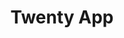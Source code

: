 ---
description: 与你附近有相同兴趣爱好的人交流。狼多肉少的节奏。
layout: post
results:
- genreIds:
  - '6005'
  - '6000'
  version: '1.0'
  currency: CNY
  ipadScreenshotUrls: &a []
  artworkUrl60: http://a302.phobos.apple.com/us/r30/Purple2/v4/2e/72/37/2e72379e-57a9-0446-ea53-b72e19bcc94d/TwentyIcon57x57.png
  sellerName: Robert Holmes
  supportedDevices:
  - iPhone5s
  - iPad23G
  - iPhone-3GS
  - iPodTouchFifthGen
  - iPad2Wifi
  - iPadThirdGen4G
  - iPhone5c
  - iPhone4
  - iPhone4S
  - iPodTouchourthGen
  - iPadFourthGen
  - iPadThirdGen
  - iPadMini
  - iPhone5
  - iPadFourthGen4G
  - iPadMini4G
  genres:
  - 社交
  - 商务
  trackName: Twenty App
  description: Twenty is a new mobile app that allows you to find and meet
    professionals in your area based on shared interests and experience. Users
    sign into the app with their LinkedIn accounts to generate a profile with
    their current role, interests, and past work experience. Once logged in,
    they are presented with other user profiles, and can swipe right to 'approve'
    or left to 'reject' potential connections. If two users approve each other,
    a connection is made and an in-app conversation is opened up.
  price: 0
  trackId: 877056868
  releaseDate: '2014-05-19T02:48:54Z'
  screenshotUrls:
  - http://a2.mzstatic.com/us/r30/Purple/v4/05/29/fc/0529fcae-bd5b-58e5-6f21-ea9c415016fd/screen1136x1136.jpeg
  - http://a4.mzstatic.com/us/r30/Purple/v4/86/a9/55/86a9552d-729e-dbc2-c1a5-096bc9c3d763/screen1136x1136.jpeg
  - http://a1.mzstatic.com/us/r30/Purple/v4/4e/c1/48/4ec14806-b16e-9639-b908-9bbbd06d2d5b/screen1136x1136.jpeg
  primaryGenreId: 6005
  kind: software
  fileSizeBytes: '3557375'
  bundleId: co.20app
  sellerUrl: http://www.20app.co/
  trackContentRating: 4+
  artistName: Robert Holmes
  trackCensoredName: Twenty App
  isGameCenterEnabled: false
  contentAdvisoryRating: 4+
  languageCodesISO2A:
  - EN
  - DE
  features: *a
  wrapperType: software
  artworkUrl512: http://a1979.phobos.apple.com/us/r30/Purple6/v4/da/60/54/da605401-8ed0-b30d-2be3-bf22b34c6d76/mzl.wejmszsl.jpg
  artworkUrl100: http://a1979.phobos.apple.com/us/r30/Purple6/v4/da/60/54/da605401-8ed0-b30d-2be3-bf22b34c6d76/mzl.wejmszsl.jpg
  trackViewUrl: https://itunes.apple.com/cn/app/twenty-app/id877056868?mt=8&uo=4
  formattedPrice: 免费
  artistId: 877056871
  primaryGenreName: Social Networking
category: 社交
tags: tag1
resultCount: 1
title: Twenty App

---